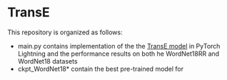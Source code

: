 # TransE
This repository is organized as follows:
- main.py contains implementation of the the [TransE model](https://papers.nips.cc/paper/5071-translating-embeddings-for-modeling-multi-relational-data) in PyTorch Lightning and the performance results on both he WordNet18RR and WordNet18 datasets
- ckpt_WordNet18* contain the best pre-trained model for